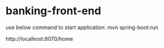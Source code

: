 # banking-front-end

use below command to start application:
mvn spring-boot:run

http://localhost:8070/home

